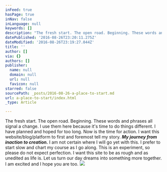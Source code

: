 ```yaml
---
inFeed: true
hasPage: true
inNav: false
inLanguage: null
keywords: []
description: "The fresh start. The open road. Beginning. These words and phrases all signal a change. I use them here because \_it's time to do things different. I have planned and hoped for too long. Now is the time for action. I want this website/blog/platform to first and foremost tell my story. My journey from inaction to creation. I am not certain where I will go yet with this. I prefer to start slow and chart my course as I go along. This is an experiment, so please do not expect perfection. I want this site to be as rough and as unedited as life is. Let us turn our day dreams into something more together. I am excited and I hope you are too."
datePublished: '2016-08-26T23:20:11.275Z'
dateModified: '2016-08-26T23:19:27.044Z'
title: ''
author: []
via: {}
authors: []
publisher:
  name: null
  domain: null
  url: null
  favicon: null
starred: false
sourcePath: _posts/2016-08-26-a-place-to-start.md
url: a-place-to-start/index.html
_type: Article

---
```

The fresh start. The open road. Beginning. These words and phrases all signal a change. I use them here because  it's time to do things different. I have planned and hoped for too long. Now is the time for action. I want this website/blog/platform to first and foremost tell my story. **_My journey from inaction to creation._** I am not certain where I will go yet with this. I prefer to start slow and chart my course as I go along. This is an experiment, so please do not expect perfection. I want this site to be as rough and as unedited as life is. Let us turn our day dreams into something more together. I am excited and I hope you are too.
![](https://the-grid-user-content.s3-us-west-2.amazonaws.com/d0a6a794-d8cf-469d-bc10-727529148039.jpg)